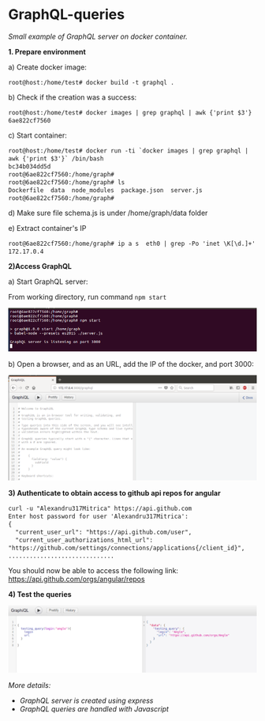 # GraphQL-queries


<i>Small example of GraphQL server on docker container.</i>


**1. Prepare environment**

a) Create docker image:

```
root@host:/home/test# docker build -t graphql .
```
b) Check if the creation was a success:
```
root@host:/home/test# docker images | grep graphql | awk {'print $3'}
6ae822cf7560
```
c) Start container:

```
root@host:/home/test# docker run -ti `docker images | grep graphql | awk {'print $3'}` /bin/bash
bc34b034dd5d
root@6ae822cf7560:/home/graph# 
root@6ae822cf7560:/home/graph# ls
Dockerfile  data  node_modules  package.json  server.js
root@6ae822cf7560:/home/graph# 
```

d) Make sure file schema.js is under /home/graph/data folder

e) Extract container's IP

```
root@6ae822cf7560:/home/graph# ip a s  eth0 | grep -Po 'inet \K[\d.]+'
172.17.0.4
```

**2)Access GraphQL**

a) Start GraphQL server:

   From working directory, run command ``npm start``

![ScreenShot](https://raw.githubusercontent.com/Alexandru317Mitrica/GraphQL-queries/master/pics/gr_2.png)

b) Open a browser, and as an URL, add the IP of the docker, and port 3000:

![ScreenShot](https://raw.githubusercontent.com/Alexandru317Mitrica/GraphQL-queries/master/pics/gr_3.png)


**3) Authenticate to obtain access to github api repos for angular**

```
curl -u "Alexandru317Mitrica" https://api.github.com
Enter host password for user 'Alexandru317Mitrica':
{
  "current_user_url": "https://api.github.com/user",
  "current_user_authorizations_html_url": "https://github.com/settings/connections/applications{/client_id}",
..............................
```

You should now be able to access the following link: https://api.github.com/orgs/angular/repos 

**4) Test the queries**

![ScreenShot](https://raw.githubusercontent.com/Alexandru317Mitrica/GraphQL-queries/master/pics/gr_4.png)




<i>More details:

- GraphQL server is created using express
- GraphQL queries are handled with Javascript</i>

